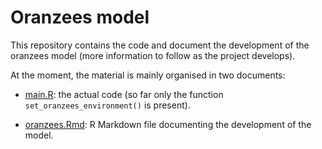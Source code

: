 # Oranzees model

This repository contains the code and document the development of the oranzees model (more information to follow as the project develops).

At the moment, the material is mainly organised in two documents:

* [main.R](main.R): the actual code (so far only the function `set_oranzees_environment()` is present).

* [oranzees.Rmd](oranzees.Rmd): R Markdown file documenting the development of the model.